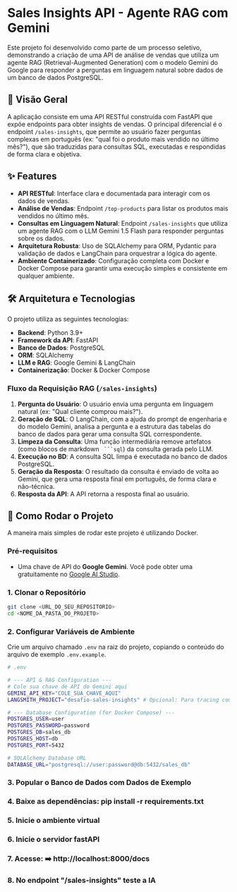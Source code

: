 # Sales Insights API - Agente RAG com Gemini

Este projeto foi desenvolvido como parte de um processo seletivo, demonstrando a criação de uma API de análise de vendas que utiliza um agente RAG (Retrieval-Augmented Generation) com o modelo Gemini do Google para responder a perguntas em linguagem natural sobre dados de um banco de dados PostgreSQL.

## 📜 Visão Geral

A aplicação consiste em uma API RESTful construída com FastAPI que expõe endpoints para obter insights de vendas. O principal diferencial é o endpoint `/sales-insights`, que permite ao usuário fazer perguntas complexas em português (ex: "qual foi o produto mais vendido no último mês?"), que são traduzidas para consultas SQL, executadas e respondidas de forma clara e objetiva.

## ✨ Features

-   **API RESTful**: Interface clara e documentada para interagir com os dados de vendas.
-   **Análise de Vendas**: Endpoint `/top-products` para listar os produtos mais vendidos no último mês.
-   **Consultas em Linguagem Natural**: Endpoint `/sales-insights` que utiliza um agente RAG com o LLM Gemini 1.5 Flash para responder perguntas sobre os dados.
-   **Arquitetura Robusta**: Uso de SQLAlchemy para ORM, Pydantic para validação de dados e LangChain para orquestrar a lógica do agente.
-   **Ambiente Containerizado**: Configuração completa com Docker e Docker Compose para garantir uma execução simples e consistente em qualquer ambiente.

## 🛠️ Arquitetura e Tecnologias

O projeto utiliza as seguintes tecnologias:

-   **Backend**: Python 3.9+
-   **Framework da API**: FastAPI
-   **Banco de Dados**: PostgreSQL
-   **ORM**: SQLAlchemy
-   **LLM e RAG**: Google Gemini & LangChain
-   **Containerização**: Docker & Docker Compose

### Fluxo da Requisição RAG (`/sales-insights`)

1.  **Pergunta do Usuário**: O usuário envia uma pergunta em linguagem natural (ex: "Qual cliente comprou mais?").
2.  **Geração de SQL**: O LangChain, com a ajuda do prompt de engenharia e do modelo Gemini, analisa a pergunta e a estrutura das tabelas do banco de dados para gerar uma consulta SQL correspondente.
3.  **Limpeza da Consulta**: Uma função intermediária remove artefatos (como blocos de markdown ` ```sql`) da consulta gerada pelo LLM.
4.  **Execução no BD**: A consulta SQL limpa é executada no banco de dados PostgreSQL.
5.  **Geração da Resposta**: O resultado da consulta é enviado de volta ao Gemini, que gera uma resposta final em português, de forma clara e não-técnica.
6.  **Resposta da API**: A API retorna a resposta final ao usuário.

## 🚀 Como Rodar o Projeto

A maneira mais simples de rodar este projeto é utilizando Docker.

### Pré-requisitos

-   Uma chave de API do **Google Gemini**. Você pode obter uma gratuitamente no [Google AI Studio](https://aistudio.google.com/app/apikey).

### 1. Clonar o Repositório

```bash
git clone <URL_DO_SEU_REPOSITORIO>
cd <NOME_DA_PASTA_DO_PROJETO>
```
### 2. Configurar Variáveis de Ambiente

Crie um arquivo chamado `.env` na raiz do projeto, copiando o conteúdo do arquivo de exemplo `.env.example`.

```bash
# .env

# --- API & RAG Configuration ---
# Cole sua chave de API do Gemini aqui
GEMINI_API_KEY="COLE_SUA_CHAVE_AQUI"
LANGSMITH_PROJECT="desafio-sales-insights" # Opcional: Para tracing com LangSmith

# --- Database Configuration (for Docker Compose) ---
POSTGRES_USER=user
POSTGRES_PASSWORD=password
POSTGRES_DB=sales_db
POSTGRES_HOST=db
POSTGRES_PORT=5432

# SQLAlchemy Database URL
DATABASE_URL="postgresql://user:password@db:5432/sales_db"
```
### 3. Popular o Banco de Dados com Dados de Exemplo
### 4. Baixe as dependências: pip install -r requirements.txt
### 5. Inicie o ambiente virtual
### 6. Inicie o servidor fastAPI
### 7. Acesse: ➡️ http://localhost:8000/docs
### 8. No endpoint "/sales-insights" teste a IA
